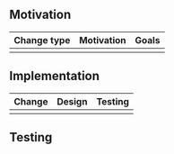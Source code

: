 ## Motivation
<!--- Change type can be FEATURE, MAINTENANCE, BUGFIX, ENVIRONMENTAL, etc. -->
<!--- Motivation should explain why the change is needed, possibly linking to an issue. -->
<!--- Goals should explain what should be changed. -->

| Change type | Motivation | Goals |
| ----------- | ---------- | ----- |
||||

## Implementation
<!--- Change refers to a specific change. -->
<!--- Design explains how the change is implemented. -->
<!--- Testing describes how the change was tested. -->

| Change | Design | Testing |
| ------ | ------ | ------- |
||||

## Testing
<!--- Please describe in detail how you tested your changes. -->
<!--- Add screenshots if necessary. -->
